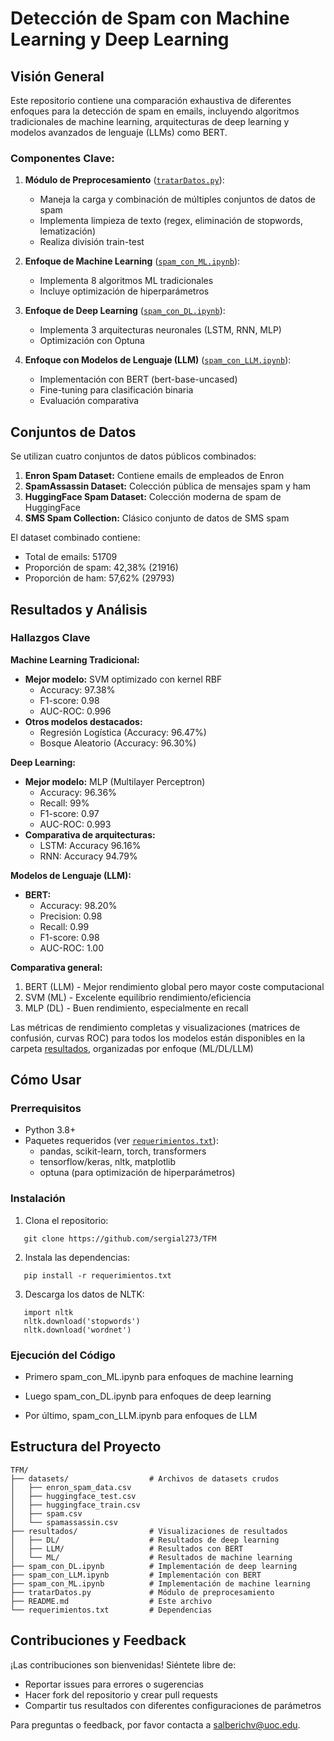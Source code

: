 # Detección de Spam con Machine Learning y Deep Learning

## Visión General

Este repositorio contiene una comparación exhaustiva de diferentes enfoques para la detección de spam en emails, incluyendo algoritmos tradicionales de machine learning, arquitecturas de deep learning y modelos avanzados de lenguaje (LLMs) como BERT.

### Componentes Clave:

1. **Módulo de Preprocesamiento** ([``tratarDatos.py``](tratarDatos.py)):
   - Maneja la carga y combinación de múltiples conjuntos de datos de spam
   - Implementa limpieza de texto (regex, eliminación de stopwords, lematización)
   - Realiza división train-test

2. **Enfoque de Machine Learning** ([``spam_con_ML.ipynb``](spam_con_ML.ipynb)):
   - Implementa 8 algoritmos ML tradicionales
   - Incluye optimización de hiperparámetros

3. **Enfoque de Deep Learning** ([``spam_con_DL.ipynb``](spam_con_DL.ipynb)):
   - Implementa 3 arquitecturas neuronales (LSTM, RNN, MLP)
   - Optimización con Optuna

4. **Enfoque con Modelos de Lenguaje (LLM)** ([`spam_con_LLM.ipynb`](spam_con_LLM.ipynb)):
   - Implementación con BERT (bert-base-uncased)
   - Fine-tuning para clasificación binaria
   - Evaluación comparativa

## Conjuntos de Datos

Se utilizan cuatro conjuntos de datos públicos combinados:
1. **Enron Spam Dataset:** Contiene emails de empleados de Enron
2. **SpamAssassin Dataset:** Colección pública de mensajes spam y ham
3. **HuggingFace Spam Dataset:** Colección moderna de spam de HuggingFace
4. **SMS Spam Collection:** Clásico conjunto de datos de SMS spam

El dataset combinado contiene:
- Total de emails: 51709
- Proporción de spam: 42,38% (21916)
- Proporción de ham: 57,62% (29793)

## Resultados y Análisis

### Hallazgos Clave

**Machine Learning Tradicional:**
- **Mejor modelo:** SVM optimizado con kernel RBF
  - Accuracy: 97.38%
  - F1-score: 0.98
  - AUC-ROC: 0.996
- **Otros modelos destacados:**
  - Regresión Logística (Accuracy: 96.47%)
  - Bosque Aleatorio (Accuracy: 96.30%)

**Deep Learning:**
- **Mejor modelo:** MLP (Multilayer Perceptron)
  - Accuracy: 96.36%
  - Recall: 99%
  - F1-score: 0.97
  - AUC-ROC: 0.993
- **Comparativa de arquitecturas:**
  - LSTM: Accuracy 96.16%
  - RNN: Accuracy 94.79%

**Modelos de Lenguaje (LLM):**
- **BERT:**
  - Accuracy: 98.20%
  - Precision: 0.98
  - Recall: 0.99
  - F1-score: 0.98
  - AUC-ROC: 1.00

**Comparativa general:**
1. BERT (LLM) - Mejor rendimiento global pero mayor coste computacional
2. SVM (ML) - Excelente equilibrio rendimiento/eficiencia
3. MLP (DL) - Buen rendimiento, especialmente en recall

Las métricas de rendimiento completas y visualizaciones (matrices de confusión, curvas ROC) para todos los modelos están disponibles en la carpeta [resultados](resultados/), organizadas por enfoque (ML/DL/LLM)

## Cómo Usar

### Prerrequisitos
- Python 3.8+
- Paquetes requeridos (ver [`requerimientos.txt`](requerimientos.txt)):
  - pandas, scikit-learn, torch, transformers
  - tensorflow/keras, nltk, matplotlib
  - optuna (para optimización de hiperparámetros)

### Instalación
1. Clona el repositorio:
```
   git clone https://github.com/sergial273/TFM
```

2. Instala las dependencias:
```
   pip install -r requerimientos.txt
```

3. Descarga los datos de NLTK:
```
   import nltk
   nltk.download('stopwords')
   nltk.download('wordnet')
```

### Ejecución del Código
- Primero spam_con_ML.ipynb para enfoques de machine learning

- Luego spam_con_DL.ipynb para enfoques de deep learning

- Por último, spam_con_LLM.ipynb para enfoques de LLM

## Estructura del Proyecto
```
TFM/
├── datasets/                  # Archivos de datasets crudos
│   ├── enron_spam_data.csv
│   ├── huggingface_test.csv
│   ├── huggingface_train.csv
│   ├── spam.csv
│   └── spamassassin.csv
├── resultados/                # Visualizaciones de resultados
│   ├── DL/                    # Resultados de deep learning
│   ├── LLM/                   # Resultados con BERT
│   └── ML/                    # Resultados de machine learning
├── spam_con_DL.ipynb          # Implementación de deep learning
├── spam_con_LLM.ipynb         # Implementación con BERT
├── spam_con_ML.ipynb          # Implementación de machine learning
├── tratarDatos.py             # Módulo de preprocesamiento
├── README.md                  # Este archivo
└── requerimientos.txt         # Dependencias
```

## Contribuciones y Feedback

¡Las contribuciones son bienvenidas! Siéntete libre de:
- Reportar issues para errores o sugerencias
- Hacer fork del repositorio y crear pull requests
- Compartir tus resultados con diferentes configuraciones de parámetros

Para preguntas o feedback, por favor contacta a [salberichv@uoc.edu](mailto:salberichv@uoc.edu?subject=[GitHub]%20TFM%20repo%20doubts).